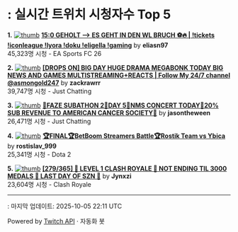 # : 실시간 트위치 시청자수 Top 5

**1.** [![thumb](https://static-cdn.jtvnw.net/previews-ttv/live_user_eliasn97-320x180.jpg)](https://twitch.tv/eliasn97)
**[15:0 GEHOLT --> ES GEHT IN DEN  WL BRUCH ⚽🔥 | !tickets !iconleague !lyora !doku !eligella !gaming](https://twitch.tv/eliasn97)** by **eliasn97**<br>45,323명 시청  - EA Sports FC 26

**2.** [![thumb](https://static-cdn.jtvnw.net/previews-ttv/live_user_zackrawrr-320x180.jpg)](https://twitch.tv/zackrawrr)
**[[DROPS ON] BIG DAY HUGE DRAMA MEGABONK TODAY BIG NEWS AND GAMES MULTISTREAMING+REACTS | Follow My 24/7 channel @asmongold247](https://twitch.tv/zackrawrr)** by **zackrawrr**<br>39,747명 시청  - Just Chatting

**3.** [![thumb](https://static-cdn.jtvnw.net/previews-ttv/live_user_jasontheween-320x180.jpg)](https://twitch.tv/jasontheween)
**[🔴FAZE SUBATHON 2🔴DAY 5🔴NMS CONCERT TODAY🔴20% SUB REVENUE TO AMERICAN CANCER SOCIETY🔴](https://twitch.tv/jasontheween)** by **jasontheween**<br>26,471명 시청  - Just Chatting

**4.** [![thumb](https://static-cdn.jtvnw.net/previews-ttv/live_user_rostislav_999-320x180.jpg)](https://twitch.tv/rostislav_999)
**[🏆FINAL🏆BetBoom Streamers Battle🏆Rostik Team vs Ybica](https://twitch.tv/rostislav_999)** by **rostislav_999**<br>25,341명 시청  - Dota 2

**5.** [![thumb](https://static-cdn.jtvnw.net/previews-ttv/live_user_jynxzi-320x180.jpg)](https://twitch.tv/Jynxzi)
**[[279/365] 🔴 LEVEL 1 CLASH ROYALE 🔴 NOT ENDING TIL 3000 MEDALS 🔴 LAST DAY OF SZN 🔴](https://twitch.tv/Jynxzi)** by **Jynxzi**<br>23,604명 시청  - Clash Royale


---
: 마지막 업데이트: 2025-10-05 22:11 UTC

Powered by [Twitch API](https://dev.twitch.tv/docs/api/reference) · 자동화 봇